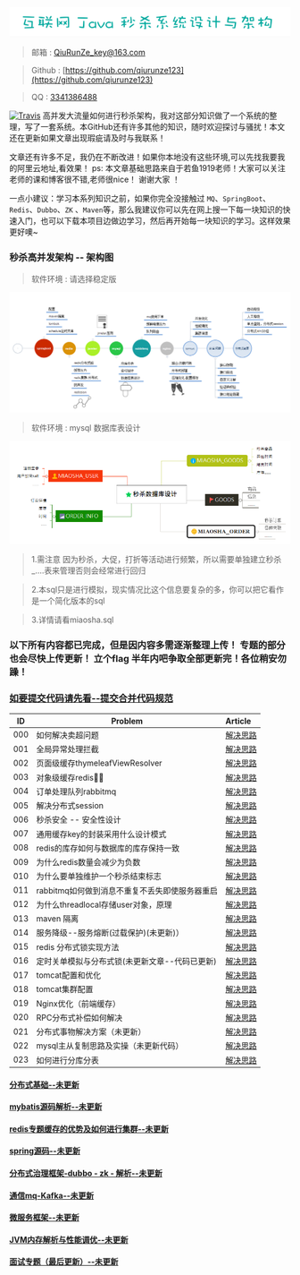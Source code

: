 ![互联网 Java 秒杀系统设计与架构](https://raw.githubusercontent.com/qiurunze123/imageall/master/miaoshashejitu.png)

> 邮箱 : [QiuRunZe_key@163.com](QiuRunZe_key@163.com)

> Github : [https://github.com/qiurunze123](https://github.com/qiurunze123)

> QQ : [3341386488](3341386488)

[![Travis](https://img.shields.io/badge/language-Java-yellow.svg)](https://github.com/qiurunze123)
高并发大流量如何进行秒杀架构，我对这部分知识做了一个系统的整理，写了一套系统。本GitHub还有许多其他的知识，随时欢迎探讨与骚扰！本文还在更新如果文章出现瑕疵请及时与我联系！

文章还有许多不足，我仍在不断改进！如果你本地没有这些环境,可以先找我要我的阿里云地址,看效果！ ps: 本文章基础思路来自于若鱼1919老师！大家可以关注老师的课和博客很不错,老师很nice！ 谢谢大家 ！

一点小建议：学习本系列知识之前，如果你完全没接触过 `MQ`、`SpringBoot`、`Redis`、`Dubbo`、`ZK` 、`Maven`等，那么我建议你可以先在网上搜一下每一块知识的快速入门，也可以下载本项目边做边学习，然后再开始每一块知识的学习。这样效果更好噢~

### 秒杀高并发架构 -- 架构图

> 软件环境 : 请选择稳定版 

![整体流程](https://raw.githubusercontent.com/qiurunze123/imageall/master/miaosha.png)

> 软件环境 : mysql 数据库表设计

![整体流程](https://raw.githubusercontent.com/qiurunze123/imageall/master/miaoshasql.png)

>1.需注意 因为秒杀，大促，打折等活动进行频繁，所以需要单独建立秒杀_....表来管理否则会经常进行回归

>2.本sql只是进行模拟，现实情况比这个信息要复杂的多，你可以把它看作是一个简化版本的sql

>3.详情请看miaosha.sql

###  以下所有内容都已完成，但是因内容多需逐渐整理上传！ 专题的部分也会尽快上传更新！ 立个flag 半年内吧争取全部更新完！各位稍安勿躁！ 

###  [如要提交代码请先看--提交合并代码规范](/docs/code-criterion.md)

| ID | Problem  | Article | 
| --- | ---   | :--- |
| 000 |如何解决卖超问题 | [解决思路](/docs/code-solve.md) |
| 001 |全局异常处理拦截 |[解决思路](/docs/code-solve.md)  |
| 002 |页面级缓存thymeleafViewResolver |[解决思路](/docs/code-solve.md)  |
| 003 |对象级缓存redis🙋🐓 |[解决思路](/docs/code-solve.md)  |
| 004 |订单处理队列rabbitmq |[解决思路](/docs/code-solve.md)  |
| 005 |解决分布式session |[解决思路](/docs/code-solve.md)  |
| 006 |秒杀安全 -- 安全性设计 |[解决思路](/docs/code-solve.md)  |
| 007 |通用缓存key的封装采用什么设计模式 |[解决思路](/docs/code-solve.md)  |
| 008 |redis的库存如何与数据库的库存保持一致 |[解决思路](/docs/code-solve.md)  |
| 009 |为什么redis数量会减少为负数 |[解决思路](/docs/code-solve.md)  |
| 010 |为什么要单独维护一个秒杀结束标志 |[解决思路](/docs/code-solve.md)  |
| 011 |rabbitmq如何做到消息不重复不丢失即使服务器重启 |[解决思路](/docs/code-solve.md)  |
| 012 |为什么threadlocal存储user对象，原理 |[解决思路](/docs/code-solve.md)  |
| 013 |maven 隔离 |[解决思路](/docs/code-solve.md)  |
| 014 |服务降级--服务熔断(过载保护)(未更新)） |[解决思路](/docs/code-solve.md)  |
| 015 |redis 分布式锁实现方法 |[解决思路](/docs/code-solve.md)  |
| 016 |定时关单模拟与分布式锁(未更新文章--代码已更新) |[解决思路](/docs/time-close.md)  |
| 017 |tomcat配置和优化  |[解决思路]((/docs/tomcat-good.md))  |
| 018 |tomcat集群配置 |[解决思路](/docs/tomcat-group.md)  |
| 019 |Nginx优化（前端缓存） |[解决思路](/docs/ngnix-good.md)  |
| 020 |RPC分布式补偿如何解决 |[解决思路](/docs/code-solve.md)   |
| 021 |分布式事物解决方案（未更新） |[解决思路](/docs/code-solve.md)   |
| 022 |mysql主从复制思路及实操（未更新代码） |[解决思路](/docs/mysql-master-slave.md)   |
| 023 |如何进行分库分表 |[解决思路](/docs/mysql-master-slave.md)   |

#### [分布式基础--未更新](/docs/redis-code.md)
#### [mybatis源码解析--未更新](/docs/mybatis-code.md)
#### [redis专题缓存的优势及如何进行集群--未更新](/docs/redis-code.md)
#### [spring源码--未更新](/docs/redis-code.md)
#### [分布式治理框架-dubbo - zk - 解析--未更新](/docs/redis-code.md)
#### [通信mq-Kafka--未更新](/docs/redis-code.md)
#### [微服务框架--未更新](/docs/redis-code.md)
#### [JVM内存解析与性能调优--未更新](/docs/redis-code.md)
#### [面试专题（最后更新）--未更新](/docs/redis-code.md)



